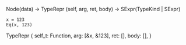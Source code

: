 Node(data) -> TypeRepr (self, arg, ret, body) -> SExpr(TypeKind | SExpr)


```
x = 123
Eq(x, 123)
```

TypeRepr {
    self_t: Function,
    arg: [&x, &123],
    ret: [],
    body: [],
}

